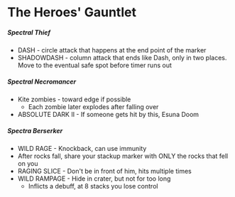 # The Heroes' Gauntlet

##### Spectral Thief

- DASH - circle attack that happens at the end point of the marker
- SHADOWDASH - column attack that ends like Dash, only in two places. Move to the eventual safe spot before timer runs out

##### Spectral Necromancer

- Kite zombies - toward edge if possible
  - Each zombie later explodes after falling over
- ABSOLUTE DARK II - If someone gets hit by this, Esuna Doom

##### Spectra Berserker

- WILD RAGE - Knockback, can use immunity
- After rocks fall, share your stackup marker with ONLY the rocks that fell on you
- RAGING SLICE - Don't be in front of him, hits multiple times
- WILD RAMPAGE - Hide in crater, but not for too long
  - Inflicts a debuff, at 8 stacks you lose control
